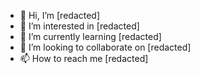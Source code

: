 - 👋 Hi, I’m [redacted]
- 👀 I’m interested in [redacted]
- 🌱 I’m currently learning [redacted]
- 💞️ I’m looking to collaborate on [redacted]
- 📫 How to reach me [redacted]


